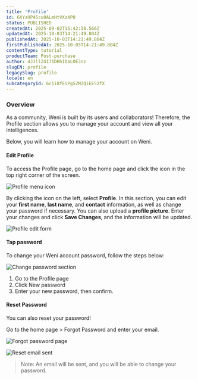 ```yaml
---
title: 'Profile'
id: 6XYzUP45cu0ALmHtVXzXP0
status: PUBLISHED
createdAt: 2025-09-02T15:42:38.566Z
updatedAt: 2025-10-03T14:21:49.804Z
publishedAt: 2025-10-03T14:21:49.804Z
firstPublishedAt: 2025-10-03T14:21:49.804Z
contentType: tutorial
productTeam: Post-purchase
author: 4JJllZ4I71DHhIOaLOE3nz
slugEN: profile
legacySlug: profile
locale: en
subcategoryId: 6c1i8fEiPg5ZMZQiEE52fX
---
```


### Overview
As a community, Weni is built by its users and collaborators! Therefore, the Profile section allows you to manage your account and view all your intelligences.

Below, you will learn how to manage your account on Weni.

#### Edit Profile
To access the Profile page, go to the home page and click the icon in the top right corner of the screen.

![Profile menu icon](https://cdn.statically.io/gh/vtexdocs/help-center-content/refs/heads/main/docs/en/tutorials/weni-by-vtex/weni-by-vtex-overview/profile_1.png)

By clicking the icon on the left, select **Profile**. In this section, you can edit your **first name**, **last name**, and **contact** information, as well as change your password if necessary. You can also upload a **profile picture**. Enter your changes and click **Save Changes**, and the information will be updated.

![Profile edit form](https://cdn.statically.io/gh/vtexdocs/help-center-content/refs/heads/main/docs/en/tutorials/weni-by-vtex/weni-by-vtex-overview/profile_2.png)

#### Tap password
To change your Weni account password, follow the steps below:

![Change password section](https://cdn.statically.io/gh/vtexdocs/help-center-content/refs/heads/main/docs/en/tutorials/weni-by-vtex/weni-by-vtex-overview/profile_3.png)

1. Go to the Profile page
2. Click New password
3. Enter your new password, then confirm.

#### Reset Password
You can also reset your password!

Go to the home page > Forgot Password and enter your email.

![Forgot password page](https://cdn.statically.io/gh/vtexdocs/help-center-content/refs/heads/main/docs/en/tutorials/weni-by-vtex/weni-by-vtex-overview/profile_4.png)

![Reset email sent](https://cdn.statically.io/gh/vtexdocs/help-center-content/refs/heads/main/docs/en/tutorials/weni-by-vtex/weni-by-vtex-overview/profile_5.png)

> Note: An email will be sent, and you will be able to change your password.
